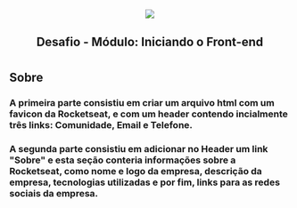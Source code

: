 <h1 align="center">
  <img src ="https://camo.githubusercontent.com/268b1344409fac98c4eeda520482b6910c4ddcba/68747470733a2f2f73746f726167652e676f6f676c65617069732e636f6d2f676f6c64656e2d77696e642f626f6f7463616d702d6c61756e6368626173652f6c6f676f2e706e67" />
  <h2 align="center"> Desafio - Módulo: Iniciando o Front-end <h2>
<h1>


## Sobre

### A primeira parte consistiu em criar um arquivo html com um favicon da Rocketseat, e com um header contendo incialmente três links: Comunidade, Email e Telefone.


### A segunda parte consistiu em adicionar no Header um link "Sobre" e esta seção conteria informações sobre a Rocketseat, como nome e logo da empresa, descrição da empresa, tecnologias utilizadas e por fim, links para as redes sociais da empresa.

